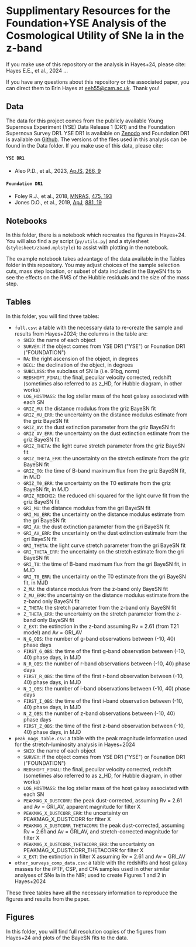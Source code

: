 # Supplimentary Resources for the Foundation+YSE Analysis of the Cosmological Utility of SNe Ia in the z-band

If you make use of this repository or the analysis in Hayes+24, please cite: Hayes E.E., et al., 2024 ...

If you have any questions about this repository or the associated paper, you can direct them to Erin Hayes at eeh55@cam.ac.uk. Thank you!

## Data
The data for this project comes from the publicly available Young Supernova Experiment (YSE) Data Release 1 (DR1) and the Foundation Supernova Survey DR1. YSE DR1 is available on [Zenodo](https://zenodo.org/record/7317476) and Foundation DR1 is available on [Github](https://github.com/djones1040/Foundation_DR1/tree/master). The versions of the files used in this analysis can be found in the Data folder. If you make use of this data, please cite:

#### `YSE DR1`
* Aleo P.D., et al., 2023, [ApJS](https://iopscience.iop.org/article/10.3847/1538-4365/acbfba), [266, 9](https://ui.adsabs.harvard.edu/abs/2023ApJS..266....9A/abstract)

#### `Foundation DR1`
* Foley R.J., et al., 2018, [MNRAS](http://dx.doi.org/10.1093/mnras/stx3136), [475, 193](https://ui.adsabs.harvard.edu/abs/2018MNRAS.475..193F/abstract)
* Jones D.O., et al., 2019, [ApJ](http://dx.doi.org/10.3847/1538-4357/ab2bec), [881, 19](https://ui.adsabs.harvard.edu/abs/2019ApJ...881...19J/abstract)

## Notebooks
In this folder, there is a notebook which recreates the figures in Hayes+24. You will also find a py script (`py/utils.py`) and a stylesheet (`stylesheet/zband.mplstyle`) to assist with plotting in the notebook. 

The example notebook takes advantage of the data available in the Tables folder in this repository. You may adjust choices of the sample selection cuts, mass step location, or subset of data included in the BayeSN fits to see the effects on the RMS of the Hubble residuals and the size of the mass step.

## Tables
In this folder, you will find three tables:
* `full.csv`: a table with the necessary data to re-create the sample and results from Hayes+2024; the columns in the table are:
  * `SNID`: the name of each object
  * `SURVEY`: if the object comes from YSE DR1 ("YSE") or Founation DR1 ("FOUNDATION")
  * `RA`: the right ascension of the object, in degrees
  * `DECL`: the declination of the object, in degrees
  * `SUBCLASS`: the subclass of SN Ia (i.e. 91bg, norm)
  * `REDSHIFT_FINAL`: the final, peculiar velocity corrected, redshift (sometimes also referred to as z_HD, for Hubble diagram, in other works)
  * `LOG_HOSTMASS`: the log stellar mass of the host galaxy associated with each SN
  * `GRIZ_MU`: the distance modulus from the griz BayeSN fit
  * `GRIZ_MU_ERR`: the uncertainty on the distance modulus estimate from the griz BayeSN fit
  * `GRIZ_AV`: the dust extinction parameter from the griz BayeSN fit
  * `GRIZ_AV_ERR`: the uncertainty on the dust extinction estimate from the griz BayeSN fit
  * `GRIZ_THETA`: the light curve stretch parameter from the griz BayeSN fit
  * `GRIZ_THETA_ERR`: the uncertainty on the stretch estimate from the griz BayeSN fit
  * `GRIZ_T0`: the time of B-band maximum flux from the griz BayeSN fit, in MJD
  * `GRIZ_T0_ERR`: the uncertainty on the T0 estimate from the griz BayeSN fit, in MJD
  * `GRIZ_REDCHI2`: the reduced chi squared for the light curve fit from the griz BayeSN fit
  * `GRI_MU`: the distance modulus from the gri BayeSN fit
  * `GRI_MU_ERR`: the uncertainty on the distance modulus estimate from the gri BayeSN fit
  * `GRI_AV`: the dust extinction parameter from the gri BayeSN fit
  * `GRI_AV_ERR`: the uncertainty on the dust extinction estimate from the gri BayeSN fit
  * `GRI_THETA`: the light curve stretch parameter from the gri BayeSN fit
  * `GRI_THETA_ERR`: the uncertainty on the stretch estimate from the gri BayeSN fit
  * `GRI_T0`: the time of B-band maximum flux from the gri BayeSN fit, in MJD
  * `GRI_T0_ERR`: the uncertainty on the T0 estimate from the gri BayeSN fit, in MJD
  * `Z_MU`: the distance modulus from the z-band only BayeSN fit
  * `Z_MU_ERR`: the uncertainty on the distance modulus estimate from the z-band only BayeSN fit
  * `Z_THETA`: the stretch parameter from the z-band only BayeSN fit
  * `Z_THETA_ERR`: the uncertainty on the stretch parameter from the z-band only BayeSN fit
  * `Z_EXT`: the extinction in the z-band assuming Rv = 2.61 (from T21 model) and Av = GRI_AV
  * `N_G_OBS`: the number of g-band observations between (-10, 40) phase days
  * `FIRST_G_OBS`: the time of the first g-band observation between (-10, 40) phase days, in MJD
  * `N_R_OBS`: the number of r-band observations between (-10, 40) phase days
  * `FIRST_R_OBS`: the time of the first r-band observation between (-10, 40) phase days, in MJD
  * `N_I_OBS`: the number of i-band observations between (-10, 40) phase days
  * `FIRST_I_OBS`: the time of the first i-band observation between (-10, 40) phase days, in MJD
  * `N_Z_OBS`: the number of z-band observations between (-10, 40) phase days
  * `FIRST_Z_OBS`: the time of the first z-band observation between (-10, 40) phase days, in MJD
* `peak_mags_table.csv`: a table with the peak magnitude information used for the stretch-luminosity analysis in Hayes+2024
  * `SNID`: the name of each object
  * `SURVEY`: if the object comes from YSE DR1 ("YSE") or Founation DR1 ("FOUNDATION")
  * `REDSHIFT_FINAL`: the final, peculiar velocity corrected, redshift (sometimes also referred to as z_HD, for Hubble diagram, in other works)
  * `LOG_HOSTMASS`: the log stellar mass of the host galaxy associated with each SN
  * `PEAKMAG_X_DUSTCORR`: the peak dust-corrected, assuming Rv = 2.61 and Av = GRI_AV, apparent magnitude for filter X
  * `PEAKMAG_X_DUSTCORR_ERR`: the uncertainty on PEAKMAG_X_DUSTCORR for filter X
  * `PEAKMAG_X_DUSTCORR_THETACORR`: the peak dust-corrected, assuming Rv = 2.61 and Av = GRI_AV, and stretch-corrected magnitude for filter X
  * `PEAKMAG_X_DUSTCORR_THETACORR_ERR`: the uncertainty on PEAKMAG_X_DUSTCORR_THETACORR for filter X
  * `X_EXT`: the extinction in filter X assuming Rv = 2.61 and Av = GRI_AV
* `other_surveys_comp_data.csv`: a table with the redshifts and host galaxy masses for the iPTF, CSP, and CfA samples used in other similar analyses of SNe Ia in the NIR; used to create Figures 1 and 2 in Hayes+2024

These three tables have all the necessary information to reproduce the figures and results from the paper.

## Figures
In this folder, you will find full resolution copies of the figures from Hayes+24 and plots of the BayeSN fits to the data.
